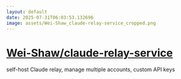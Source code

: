 ```yaml
---
layout: default
date: 2025-07-31T06:03:53.132696
image: assets/Wei-Shaw_claude-relay-service_cropped.png
---
```


# [Wei-Shaw/claude-relay-service](https://github.com/Wei-Shaw/claude-relay-service)

self-host Claude relay, manage multiple accounts, custom API keys
